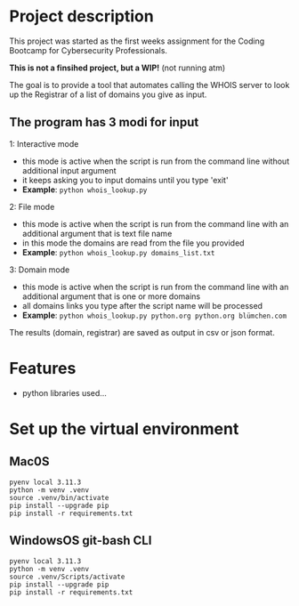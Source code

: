 # Project description
This project was started as the first weeks assignment for the Coding Bootcamp for Cybersecurity Professionals.</br>

**This is not a finsihed project, but a WIP!** (not running atm)

The goal is to provide a tool that automates calling the WHOIS server to look up the Registrar of a list of domains you give as input.

## The program has 3 modi for input

1: Interactive mode 
- this mode is active when the script is run from the command line without additional input argument
- it keeps asking you to input domains until you type 'exit'
- **Example**: `python whois_lookup.py `

2: File mode 
- this mode is active when the script is run from the command line with an additional argument that is text file name 
- in this mode the domains are read from the file you provided
- **Example**: `python whois_lookup.py domains_list.txt`

3: Domain mode
- this mode is active when the script is run from the command line with an additional argument that is one or more domains
- all domains links you type after the script name will be processed
- **Example**: `python whois_lookup.py python.org python.org blümchen.com`

The results (domain, registrar) are saved as output in csv or json format. 

# Features

- python libraries used...

# Set up the virtual environment

## Mac0S
```
pyenv local 3.11.3
python -m venv .venv
source .venv/bin/activate
pip install --upgrade pip
pip install -r requirements.txt
```

## WindowsOS git-bash CLI

```
pyenv local 3.11.3
python -m venv .venv
source .venv/Scripts/activate
pip install --upgrade pip
pip install -r requirements.txt
```